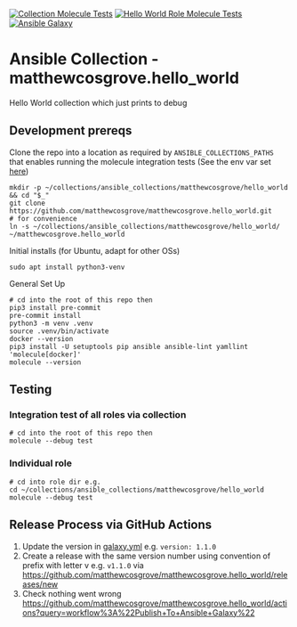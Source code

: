 [![Collection Molecule Tests](https://github.com/matthewcosgrove/matthewcosgrove.hello_world/workflows/Collection%20Molecule%20Tests/badge.svg)](https://github.com/matthewcosgrove/matthewcosgrove.hello_world/actions?query=workflow%3A%22Collection+Molecule+Tests%22)
[![Hello World Role Molecule Tests](https://github.com/matthewcosgrove/matthewcosgrove.hello_world/workflows/Hello%20World%20Role%20Molecule%20Tests/badge.svg)](https://github.com/matthewcosgrove/matthewcosgrove.hello_world/actions?query=workflow%3A%22Hello+World+Role+Molecule+Tests%22)
[![Ansible Galaxy](https://img.shields.io/badge/ansible--galaxy-hello__world-blue)](https://galaxy.ansible.com/matthewcosgrove/hello_world)

# Ansible Collection - matthewcosgrove.hello_world

Hello World collection which just prints to debug

## Development prereqs

Clone the repo into a location as required by `ANSIBLE_COLLECTIONS_PATHS` that enables running the molecule integration tests (See the env var set [here](https://github.com/matthewcosgrove/matthewcosgrove.hello_world/blob/e0d860b39e9fe1cbd1bef0ed2bee990a1f8c70c5/molecule/default/molecule.yml#L18))

```
mkdir -p ~/collections/ansible_collections/matthewcosgrove/hello_world && cd "$_"
git clone https://github.com/matthewcosgrove/matthewcosgrove.hello_world.git
# for convenience
ln -s ~/collections/ansible_collections/matthewcosgrove/hello_world/ ~/matthewcosgrove.hello_world
```

Initial installs (for Ubuntu, adapt for other OSs)

```
sudo apt install python3-venv
```

General Set Up

```
# cd into the root of this repo then
pip3 install pre-commit
pre-commit install
python3 -m venv .venv
source .venv/bin/activate
docker --version
pip3 install -U setuptools pip ansible ansible-lint yamllint 'molecule[docker]'
molecule --version
```

## Testing

### Integration test of all roles via collection

```
# cd into the root of this repo then
molecule --debug test
```

### Individual role

```
# cd into role dir e.g.
cd ~/collections/ansible_collections/matthewcosgrove/hello_world
molecule --debug test
```

## Release Process via GitHub Actions

1) Update the version in [galaxy.yml](galaxy.yml) e.g. `version: 1.1.0`
2) Create a release with the same version number using convention of prefix with letter v e.g. `v1.1.0` via https://github.com/matthewcosgrove/matthewcosgrove.hello_world/releases/new 
3) Check nothing went wrong https://github.com/matthewcosgrove/matthewcosgrove.hello_world/actions?query=workflow%3A%22Publish+To+Ansible+Galaxy%22
